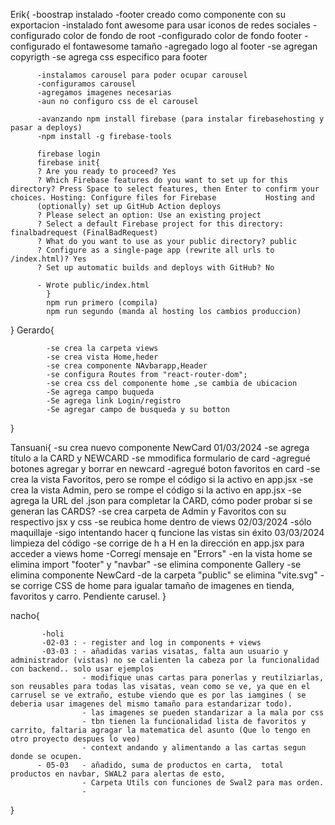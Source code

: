 Erik{
-boostrap instalado
-footer creado como componente con su exportacion
-instalado font awesome para usar iconos de redes sociales
-configurado color de fondo de root
-configurado color de fondo footer
-configurado el fontawesome tamaño
-agregado logo al footer
-se agregan copyrigth
-se agrega css especifico para footer

          -instalamos carousel para poder ocupar carousel
          -configuramos carousel
          -agregamos imagenes necesarias
          -aun no configuro css de el carousel

          -avanzando npm install firebase (para instalar firebasehosting y pasar a deploys)
          -npm install -g firebase-tools

          firebase login
          firebase init{
          ? Are you ready to proceed? Yes
          ? Which Firebase features do you want to set up for this directory? Press Space to select features, then Enter to confirm your choices. Hosting: Configure files for Firebase           Hosting and
          (optionally) set up GitHub Action deploys
          ? Please select an option: Use an existing project
          ? Select a default Firebase project for this directory: finalbadrequest (FinalBadRequest)
          ? What do you want to use as your public directory? public
          ? Configure as a single-page app (rewrite all urls to /index.html)? Yes
          ? Set up automatic builds and deploys with GitHub? No

          - Wrote public/index.html
            }
            npm run primero (compila)
            npm run segundo (manda al hosting los cambios produccion)

}
Gerardo{

            -se crea la carpeta views
            -se crea vista Home,heder
            -se crea componente NAvbarapp,Header
            -se configura Routes from "react-router-dom";
            -se crea css del componente home ,se cambia de ubicacion
            -Se agrega campo buqueda
            -Se agrega link Login/registro
            -Se agregar campo de busqueda y su botton
}

Tansuani{
-su crea nuevo componente NewCard
01/03/2024
-se agrega título a la CARD y NEWCARD
-se mmodifica formulario de card
-agregué botones agregar y borrar en newcard
-agregué boton favoritos en card
-se crea la vista Favoritos, pero se rompe el código si la activo en app.jsx
-se crea la vista Admin, pero se rompe el código si la activo en app.jsx
-se agrega la URL del .json para completar la CARD, cómo poder probar si se generan las CARDS?
-se crea carpeta de Admin y Favoritos con su respectivo jsx y css
-se reubica home dentro de views
02/03/2024
-sólo maquillaje
-sigo intentando hacer q funcione las vistas sin éxito
03/03/2024 limpieza del código
-se corrige de h a H en la dirección en app.jsx para acceder a views home
-Corregí mensaje en "Errors"
-en la vista home se elimina import "footer" y "navbar"
-se elimina componente Gallery
-se elimina componente NewCard
-de la carpeta "public" se elimina "vite.svg"
-se corrige CSS de home para igualar tamaño de imagenes en tienda, favoritos y carro. Pendiente carusel.
}



nacho{

           -holi
           -02-03 : - register and log in components + views 
           -03-03 : - añadidas varias visatas, falta aun usuario y administrador (vistas) no se calienten la cabeza por la funcionalidad con backend.. solo usar ejemplos
                    - modifique unas cartas para ponerlas y reutilziarlas, son reusables para todas las visatas, vean como se ve, ya que en el carrusel se ve extraño, estube viendo que es por las iamgines ( se deberia usar imagenes del mismo tamaño para estandarizar todo).
                    - las imagenes se pueden standarizar a la mala por css
                    - tbn tienen la funcionalidad lista de favoritos y carrito, faltaria agragar la matematica del asunto (Que lo tengo en otro proyecto despues lo veo)
                    - context andando y alimentando a las cartas segun donde se ocupen.
          - 05-03   - añadido, suma de productos en carta,  total productos en navbar, SWAL2 para alertas de esto, 
                    - Carpeta Utils con funciones de Swal2 para mas orden. 
                    - 


}